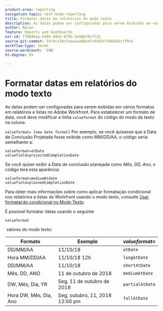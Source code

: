 ```yaml
---
product-area: reporting
navigation-topic: text-mode-reporting
title: Formatar datas em relatórios do modo texto
description: As datas podem ser configuradas para serem exibidas em vários formatos em relatórios e listas no Adobe Workfront. Para estabelecer um formato de data, você deve modificar a linha valueformat do código do modo de texto na coluna.
author: Nolan
feature: Reports and Dashboards
exl-id: ff0686aa-b306-4954-8f9b-3e98bf8cff22
source-git-commit: 54f4c136cfaaaaaa90a4fc64d3ffd06816cff9cb
workflow-type: tm+mt
source-wordcount: '198'
ht-degree: 0%

---
```


# Formatar datas em relatórios do modo texto

As datas podem ser configuradas para serem exibidas em vários formatos em relatórios e listas no Adobe Workfront. Para estabelecer um formato de data, você deve modificar a linha `valueformat` do código do modo de texto na coluna.

`valueformat= [new date format]` Por exemplo, se você quisesse que a Data de Conclusão Projetada fosse exibida como MM/DD/AA, o código seria semelhante a:

```
valueformat=atDate
valuefield=projectedCompletionDate
```

Se você quiser exibir a Data de conclusão planejada como *Mês, DD, Ano*, o código terá esta aparência:

```
valueformat=mediumAtdate
valuefield=plannedCompletionDate
```

Para obter mais informações sobre como aplicar formatação condicional nos relatórios e listas do Workfront usando o modo texto, consulte [Usar formatação condicional no Modo Texto](../../../reports-and-dashboards/reports/text-mode/use-conditional-formatting-text-mode.md).

É possível formatar datas usando o seguinte

```
valueformat
```

 valores do modo texto:

| **Formato** | Exemplo  | ***valueformat=*** |
|---|---|---|
| DD/MM/AA | 11/10/18 | `atDate` |
| Hora MM/DD/AA | 11/10/18 12h | `longAtDate` |
| DD/MM/AA | 11/10/18 | `shortAtDate` |
| Mês, DD, ANO | 11 de outubro de 2018 | `mediumAtDate` |
| DW, Mês, Dia, YR | Seg, 11 de outubro de 2018 | `partialAtDate` |
| Hora DW, Mês, Dia, Ano | Seg, outubro, 11, 2018 12:00 pm | `fullAtDate` |
